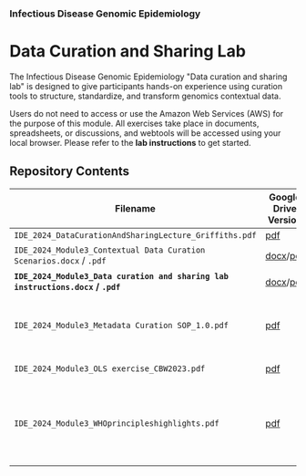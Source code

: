 ### Infectious Disease Genomic Epidemiology
# Data Curation and Sharing Lab

The Infectious Disease Genomic Epidemiology "Data curation and sharing lab" is designed to give participants hands-on experience using curation tools to structure, standardize, and transform genomics contextual data. 

Users do not need to access or use the Amazon Web Services (AWS) for the purpose of this module. All exercises take place in documents, spreadsheets, or discussions, and webtools will be accessed using your local browser. Please refer to the **lab instructions** to get started.

## Repository Contents

| Filename | Google Drive Version | Description |
| --- | --- | --- |
| `IDE_2024_DataCurationAndSharingLecture_Griffiths.pdf` | [pdf](https://drive.google.com/file/d/1bscrtbtkxzsGdQN07wuZG0ndHI4Woskl/view?usp=sharing) | Lecture slides |
| `IDE_2024_Module3_Contextual Data Curation Scenarios.docx` / `.pdf` | [docx]()/[pdf](https://drive.google.com/file/d/15MgGUcDhsAsDsdVgzVgx3v3QkyZOhs9P/view?usp=sharing) | Scenarios for Exercise 1 |
| **`IDE_2024_Module3_Data curation and sharing lab instructions.docx` / `.pdf`** | [docx]()/[pdf](https://drive.google.com/file/d/16I9CMsOs4AVwcnYIlYDPacA2kpKG6Sye/view?usp=sharing) | **Lab instructions** |
| `IDE_2024_Module3_Metadata Curation SOP_1.0.pdf` | [pdf]() | CanCOGeN template curation reference guide. |
| `IDE_2024_Module3_OLS exercise_CBW2023.pdf` | [pdf]() | Slides for EBI OLS Exercise |
| `IDE_2024_Module3_WHOprincipleshighlights.pdf` | [pdf](https://drive.google.com/file/d/1jKPbhM6DRxU_UKdU4EqFwQgLN7lE4HYx/view?usp=sharing) | Slides overviewing the World Health Organization's 12 guiding principles |
